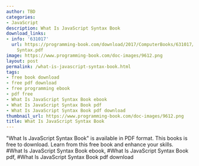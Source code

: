 ```yaml
---
author: TBD
categories:
- JavaScript
description: What Is JavaScript Syntax Book
download_links:
- info: '631017'
  url: https://programming-book.com/download/2017/ComputerBooks/631017/What Is JavaScript
    Syntax.pdf
image: https://www.programming-book.com/doc-images/9612.png
layout: post
permalink: /what-is-javascript-syntax-book.html
tags:
- free book download
- free pdf download
- free programming ebook
- pdf free
- What Is JavaScript Syntax Book ebook
- What Is JavaScript Syntax Book pdf
- What Is JavaScript Syntax Book pdf download
thumbnail_url: https://www.programming-book.com/doc-images/9612.png
title: What Is JavaScript Syntax Book
---
```


 
<div class="item-desc text-justify">
  "What Is JavaScript Syntax Book" is available in PDF format. This books is free to download. Learn from this free book and enhance your skills.
  <br>
  #What Is JavaScript Syntax Book ebook, #What Is JavaScript Syntax Book pdf, #What Is JavaScript Syntax Book pdf download
</div>